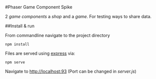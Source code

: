 #Phaser Game Component Spike

2 *game components* a *shop* and a *game*.
For testing ways to share data.

##Install & run

From commandline navigate to the project directory

```
npm install
```

Files are served using [express](https://expressjs.com/) via:

```
npm serve
```

Navigate to [http://localhost:93](http://localhost:93) (Port can be changed in *server.js*)
